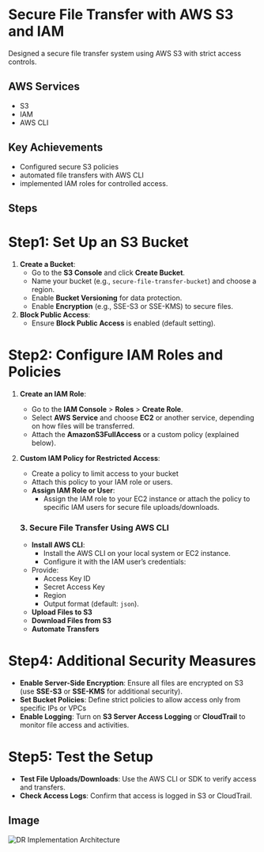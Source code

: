 
# Secure File Transfer with AWS S3 and IAM

Designed a secure file transfer system using AWS S3 with strict access controls.

## AWS Services
- S3
- IAM
- AWS CLI
## Key Achievements

- Configured secure S3 policies
- automated file transfers with AWS CLI
- implemented IAM roles for controlled access.
## Steps

# **Step1: Set Up an S3 Bucket**

1. **Create a Bucket**:
    - Go to the **S3 Console** and click **Create Bucket**.
    - Name your bucket (e.g., `secure-file-transfer-bucket`) and choose a region.
    - Enable **Bucket Versioning** for data protection.
    - Enable **Encryption** (e.g., SSE-S3 or SSE-KMS) to secure files.
2. **Block Public Access**:
    - Ensure **Block Public Access** is enabled (default setting).

# **Step2: Configure IAM Roles and Policies**

1. **Create an IAM Role**:
    - Go to the **IAM Console** > **Roles** > **Create Role**.
    - Select **AWS Service** and choose **EC2** or another service, depending on how files will be transferred.
    - Attach the **AmazonS3FullAccess** or a custom policy (explained below).
2. **Custom IAM Policy for Restricted Access**:
    - Create a policy to limit access to your bucket
    - Attach this policy to your IAM role or users.
    - **Assign IAM Role or User**:
        - Assign the IAM role to your EC2 instance or attach the policy to specific IAM users for secure file uploads/downloads.
    
    ### **3. Secure File Transfer Using AWS CLI**
    
    - **Install AWS CLI**:
        - Install the AWS CLI on your local system or EC2 instance.
        - Configure it with the IAM user’s credentials:
    - Provide:
        - Access Key ID
        - Secret Access Key
        - Region
        - Output format (default: `json`).
    - **Upload Files to S3**
    - **Download Files from S3**
    - **Automate Transfers**

# Step4: **Additional Security Measures**

- **Enable Server-Side Encryption**: Ensure all files are encrypted on S3 (use **SSE-S3** or **SSE-KMS** for additional security).
- **Set Bucket Policies**: Define strict policies to allow access only from specific IPs or VPCs
- **Enable Logging**: Turn on **S3 Server Access Logging** or **CloudTrail** to monitor file access and activities.

# **Step5: Test the Setup**

- **Test File Uploads/Downloads**: Use the AWS CLI or SDK to verify access and transfers.
- **Check Access Logs**: Confirm that access is logged in S3 or CloudTrail.
## Image

![DR Implementation Architecture](https://i.ibb.co/Zm2818R/Arch-diagram.png)
